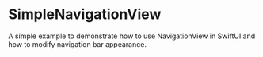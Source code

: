# SimpleNavigationView
 A simple example to demonstrate how to use NavigationView in SwiftUI and how to modify navigation bar appearance.
